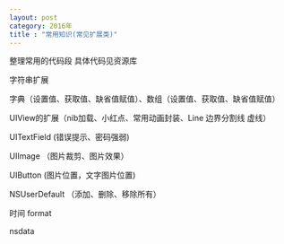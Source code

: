 ```yaml
---
layout: post
category: 2016年
title : "常用知识(常见扩展类)"
---
```





整理常用的代码段  具体代码见资源库



字符串扩展

字典（设置值、获取值、缺省值赋值）、数组（设置值、获取值、缺省值赋值）

UIView的扩展（nib加载、小红点、常用动画封装、Line 边界分割线 虚线）

UITextField (错误提示、密码强弱)

UIImage （图片裁剪、图片效果）

UIButton (图片位置，文字图片位置)

NSUserDefault （添加、删除、移除所有）

时间 format

nsdata



